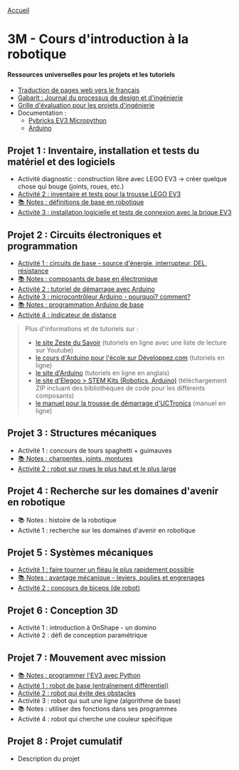 [Accueil](./index.md)

# 3M - Cours d'introduction à la robotique

#### Ressources universelles pour les projets et les tutoriels

- [Traduction de pages web vers le français](https://docs.google.com/document/d/1y17romWgOPcvhSh9MgJROtPkUOQNkaMrkGqBu2A_q9w/view)
- [Gabarit : Journal du processus de design et d'ingénierie](https://docs.google.com/document/d/10qXbG6t7gSBiXH1rWh8tamR85JPlqGgy0t4OaY0Sv2M/view)
- [Grille d'évaluation pour les projets d'ingénierie](https://docs.google.com/spreadsheets/d/1iY3OSkaLLjLcSvK5xwhQi8q6bvDzHqnTcUQaFn-dW34/view)
- Documentation :
  - [Pybricks EV3 Micropython](https://pybricks.com/ev3-micropython/)
  - [Arduino](https://docs.arduino.cc/built-in-examples/)

## Projet 1 : Inventaire, installation et tests du matériel et des logiciels

- Activité diagnostic : construction libre avec LEGO EV3 -> créer quelque chose qui bouge (joints, roues, etc.)
- [Activité 2 : inventaire et tests pour la trousse LEGO EV3](./p1-3m_act2.md)
- [📚 Notes : définitions de base en robotique](https://docs.google.com/document/d/1kr3UCqRWHvq4YeXPHUDKIzhNah-CdPPylHcNMfpNCUc/view)
- [Activité 3 : installation logicielle et tests de connexion avec la brique EV3](./p1-3m_act3.md)

## Projet 2 : Circuits électroniques et programmation

- [Activité 1 : circuits de base - source d'énergie, interrupteur, DEL, résistance](./p2-3m_act1.md)
- [📚 Notes : composants de base en électronique](p2-3m_notes_composants.md)
- [Activité 2 : tutoriel de démarrage avec Arduino](./p2-3m_act2.md)
- [Activité 3 : microcontrôleur Arduino - pourquoi? comment?](./p2-3m_act3.md)
- [📚 Notes : programmation Arduino de base](./p2-3m_notes_programmes.md)
- [Activité 4 : indicateur de distance](./p2-3m_act4.md)

<blockquote>
Plus d'informations et de tutoriels sur :
<ul>
<li><a href="https://zestedesavoir.com/tutoriels/686/arduino-premiers-pas-en-informatique-embarquee/">le site Zeste du Savoir</a> (tutoriels en ligne avec une liste de lecture sur Youtube)</li>
<li><a href="https://arduino.developpez.com/tutoriels/arduino-a-l-ecole/">le cours d'Arduino pour l'école sur Développez.com</a> (tutoriels en ligne)</li>
<li><a href="https://docs.arduino.cc/built-in-examples/ ">le site d'Arduino</a> (tutoriels en ligne en anglais)</li>
<li><a href="https://www.elegoo.com/pages/download">le site d'Elegoo > STEM Kits (Robotics, Arduino)</a> (téléchargement ZIP incluant des bibliothèques de code pour les différents composants)</li> 
<li><a href="https://www.manualslib.com/manual/1810234/Uctronics-Ultimate-Starter-Kit-For-Arduino.html">le manuel pour la trousse de démarrage d'UCTronics</a> (manuel en ligne)</li>
</ul>
</blockquote>

## Projet 3 : Structures mécaniques

- Activité 1 : concours de tours spaghetti + guimauves
- [📚 Notes : charpentes, joints, montures](./p3-3m_notes.md)
- [Activité 2 : robot sur roues le plus haut et le plus large](./p3-3m_act2.md)

## Projet 4 : Recherche sur les domaines d'avenir en robotique

- 📚 Notes : histoire de la robotique
- Activité 1 : recherche sur les domaines d'avenir en robotique

## Projet 5 : Systèmes mécaniques

- [Activité 1 : faire tourner un fléau le plus rapidement possible](./p5-3m_act1.md)
- [📚 Notes : avantage mécanique - leviers, poulies et engrenages](./p5-3m_notes.md)
- [Activité 2 : concours de biceps (de robot)](./p5-3m_act2.md)

## Projet 6 : Conception 3D

- Activité 1 : introduction à OnShape - un domino
- Activité 2 : défi de conception paramétrique

## Projet 7 : Mouvement avec mission

- [📚 Notes : programmer l'EV3 avec Python](./p7-3m_notes.md)
- [Activité 1 : robot de base (entraînement différentiel)](./p7-3m_act1.md)
- [Activité 2 : robot qui évite des obstacles](./p7-3m_act2.md)
- Activité 3 : robot qui suit une ligne (algorithme de base)
- 📚 Notes : utiliser des fonctions dans ses programmes
- Activité 4 : robot qui cherche une couleur spécifique

## Projet 8 : Projet cumulatif

- Description du projet
